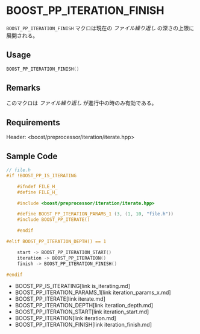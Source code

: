 # BOOST_PP_ITERATION_FINISH

`BOOST_PP_ITERATION_FINISH` マクロは現在の *ファイル繰り返し* の深さの上限に展開される。

## Usage

```cpp
BOOST_PP_ITERATION_FINISH()
```

## Remarks

このマクロは *ファイル繰り返し* が進行中の時のみ有効である。

## Requirements

Header: &lt;boost/preprocessor/iteration/iterate.hpp&gt;

## Sample Code

```cpp
// file.h
#if !BOOST_PP_IS_ITERATING

	#ifndef FILE_H_
	#define FILE_H_

	#include <boost/preprocessor/iteration/iterate.hpp>

	#define BOOST_PP_ITERATION_PARAMS_1 (3, (1, 10, "file.h"))
	#include BOOST_PP_ITERATE()

	#endif

#elif BOOST_PP_ITERATION_DEPTH() == 1

	start -> BOOST_PP_ITERATION_START()
	iteration -> BOOST_PP_ITERATION()
	finish -> BOOST_PP_ITERATION_FINISH()

#endif
  ```
* BOOST_PP_IS_ITERATING[link is_iterating.md]
* BOOST_PP_ITERATION_PARAMS_1[link iteration_params_x.md]
* BOOST_PP_ITERATE[link iterate.md]
* BOOST_PP_ITERATION_DEPTH[link iteration_depth.md]
* BOOST_PP_ITERATION_START[link iteration_start.md]
* BOOST_PP_ITERATION[link iteration.md]
* BOOST_PP_ITERATION_FINISH[link iteration_finish.md]

